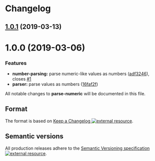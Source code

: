 # Changelog

## [1.0.1](https://github.com/gregswindle/parse-numeric/compare/v1.0.0...v1.0.1) (2019-03-13)

# 1.0.0 (2019-03-06)


### Features

* **number-parsing:** parse numeric-like values as numbers ([adf3246](https://github.com/gregswindle/parse-numeric/commit/adf3246)), closes [#1](https://github.com/gregswindle/parse-numeric/issues/1)
* **parser:** parse values as numbers ([16faf2f](https://github.com/gregswindle/parse-numeric/commit/16faf2f))

All notable changes to **parse-numeric** will be documented in this file.

## Format

The format is based on
[Keep a Changelog ![external resource][octicon-link-external]](https://keepachangelog.com/en/1.0.0/).

## Semantic versions

All production releases adhere to the
[Semantic Versioning specification ![external resource][octicon-link-external]](https://semver.org/spec/v2.0.0.html).

<!-- ⛔️ Do not remove this comment or anything under it ⛔️ -->

<!-- 🔗  label link references 🔗   -->

[octicon-link-external]:
  https://cdnjs.cloudflare.com/ajax/libs/octicons/8.1.3/svg/link-external.svg

